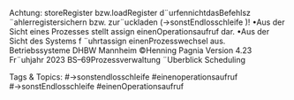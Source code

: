 Achtung: storeRegister bzw.loadRegister d¨urfennichtdasBefehlsz ¨ahlerregistersichern
bzw. zur¨uckladen (→sonstEndlosschleife )!
•Aus der Sicht eines Prozesses stellt assign einenOperationsaufruf dar.
•Aus der Sicht des Systems f ¨uhrtassign einenProzesswechsel aus.
Betriebssysteme DHBW Mannheim ©Henning Pagnia Version 4.23 Fr¨uhjahr 2023 BS–69Prozessverwaltung ¨Uberblick Scheduling

   Tags & Topics:
   #→sonstendlosschleife
   #einenoperationsaufruf
   #→sonstEndlosschleife
   #einenOperationsaufruf